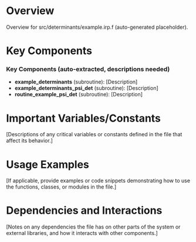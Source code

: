 # Overview

Overview for src/determinants/example.irp.f (auto-generated placeholder).

# Key Components

### Key Components (auto-extracted, descriptions needed)
- **example_determinants** (subroutine): [Description]
- **example_determinants_psi_det** (subroutine): [Description]
- **routine_example_psi_det** (subroutine): [Description]

# Important Variables/Constants

[Descriptions of any critical variables or constants defined in the file that affect its behavior.]

# Usage Examples

[If applicable, provide examples or code snippets demonstrating how to use the functions, classes, or modules in the file.]

# Dependencies and Interactions

[Notes on any dependencies the file has on other parts of the system or external libraries, and how it interacts with other components.]
